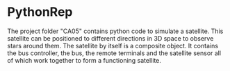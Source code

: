 PythonRep
=========

The project folder "CA05" contains python code to simulate a satellite. This satellite can be positioned to different 
directions in 3D space to observe stars around them.
The satellite by itself is a composite object. It contains the bus controller, the bus, the remote terminals and the satellite
sensor all of which work together to form a functioning satellite.
